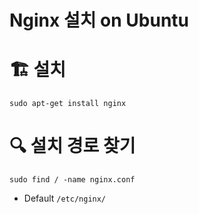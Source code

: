 # Nginx 설치 on Ubuntu

# 🏗 설치
```shell
sudo apt-get install nginx
```

# 🔍 설치 경로 찾기
```shell
sudo find / -name nginx.conf
```
- Default `/etc/nginx/`

